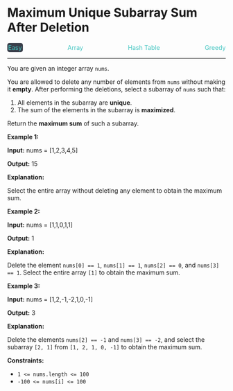 # Maximum Unique Subarray Sum After Deletion

<div style="display: flex; justify-content: space-between; align-items: center">
<div style="color: #46c6c2;
padding: 2px; background-color: #3a3f4b; border-radius: 5px;">Easy</div>
<div style="color: #46c6c2">Array</div>
<div style="color: #46c6c2">Hash Table</div>
<div style="color: #46c6c2">Greedy</div>
</div>

---

You are given an integer array `nums`.

You are allowed to delete any number of elements from `nums` without making it **empty**. After performing the deletions, select a subarray of `nums` such that:

1.  All elements in the subarray are **unique**.
2.  The sum of the elements in the subarray is **maximized**.

Return the **maximum sum** of such a subarray.

**Example 1:**

**Input:** nums = \[1,2,3,4,5\]

**Output:** 15

**Explanation:**

Select the entire array without deleting any element to obtain the maximum sum.

**Example 2:**

**Input:** nums = \[1,1,0,1,1\]

**Output:** 1

**Explanation:**

Delete the element `nums[0] == 1`, `nums[1] == 1`, `nums[2] == 0`, and `nums[3] == 1`. Select the entire array `[1]` to obtain the maximum sum.

**Example 3:**

**Input:** nums = \[1,2,-1,-2,1,0,-1\]

**Output:** 3

**Explanation:**

Delete the elements `nums[2] == -1` and `nums[3] == -2`, and select the subarray `[2, 1]` from `[1, 2, 1, 0, -1]` to obtain the maximum sum.

**Constraints:**

*   `1 <= nums.length <= 100`
*   `-100 <= nums[i] <= 100`